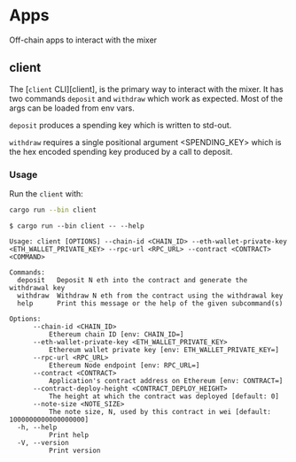 # Apps

Off-chain apps to interact with the mixer

## client

The [`client` CLI][client], is the primary way to interact with the mixer. It has two commands `deposit` and `withdraw` which work as expected. Most of the args can be loaded from env vars.

`deposit` produces a spending key which is written to std-out.

`withdraw` requires a single positional argument <SPENDING_KEY> which is the hex encoded spending key produced by a call to deposit.

### Usage

Run the `client` with:

```sh
cargo run --bin client
```

```text
$ cargo run --bin client -- --help

Usage: client [OPTIONS] --chain-id <CHAIN_ID> --eth-wallet-private-key <ETH_WALLET_PRIVATE_KEY> --rpc-url <RPC_URL> --contract <CONTRACT> <COMMAND>

Commands:
  deposit   Deposit N eth into the contract and generate the withdrawal key
  withdraw  Withdraw N eth from the contract using the withdrawal key
  help      Print this message or the help of the given subcommand(s)

Options:
      --chain-id <CHAIN_ID>
          Ethereum chain ID [env: CHAIN_ID=]
      --eth-wallet-private-key <ETH_WALLET_PRIVATE_KEY>
          Ethereum wallet private key [env: ETH_WALLET_PRIVATE_KEY=]
      --rpc-url <RPC_URL>
          Ethereum Node endpoint [env: RPC_URL=]
      --contract <CONTRACT>
          Application's contract address on Ethereum [env: CONTRACT=]
      --contract-deploy-height <CONTRACT_DEPLOY_HEIGHT>
          The height at which the contract was deployed [default: 0]
      --note-size <NOTE_SIZE>
          The note size, N, used by this contract in wei [default: 1000000000000000000]
  -h, --help
          Print help
  -V, --version
          Print version
```
